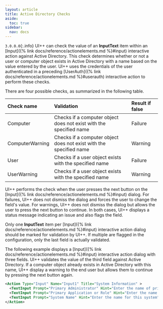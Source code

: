 ```yaml
---
layout: article
title: Active Directory Checks
aside:
  toc: true
sidebar:
  nav: docs
---
```


`3.0.0.0`{:.info} UI++ can check the value of an **InputText** item within an [Input]({% link docs/reference/actionelements.md %}#input) interactive action against Active Directory. This check determines whether or not a user or computer object exists in Active Directory with a name based on the value entered by the user. UI++ uses the credentials of the user authenticated in a preceding [UserAuth]({% link docs/reference/actionelements.md %}#userauth) interactive action to perform these checks.

There are four possible checks, as summarized in the following table.

| Check name | Validation | Result if false |
|:----------------------|:---------------------|:---------------------| 
| Computer | Checks if a computer object does not exist with the specified name | Failure |
| ComputerWarning | Checks if a computer object does not exist with the specified name | Warning |
| User | Checks if a user object exists with the specified name | Failure |
| UserWarning | Checks if a user object exists with the specified name | Warning |

UI++ performs the check when the user presses the next button on the [Input]({% link docs/reference/actionelements.md %}#input) dialog. For failures, UI++ does not dismiss the dialog and forces the user to change the field's value. For warnings, UI++ does not dismiss the dialog but allows the user to press the next button to continue. In both cases, UI++ displays a status message indicating an issue and also flags the field.

Only one **InputText** item per [Input]({% link docs/reference/actionelements.md %}#input) interactive action dialog should be marked for validation by UI++. If multiple are flagged in the configuration, only the last field is actually validated.

The following example displays a [Input]({% link docs/reference/actionelements.md %}#input) interactive action dialog with three fields. UI++ validates the value of the third field against Active Directory. If a computer object already exists in Active Directory with this name, UI++ display a warning to the end user but allows them to continue by pressing the next button again.

~~~ xml
<Action Type="Input" Name="Input1" Title="System Information" >
  <TextInput Prompt="Primary Administrator" Hint="Enter the name of primary administrator for this system" RegEx=".*" Variable="PrimaryAdmin" Question="Primary administrator for this system" />
  <TextInput Prompt="Primary Application or Role" Hint="Enter the name of the primary application on or role for this system" RegEx=".*" Variable="PrimaryApp" Question="Primary application or role for this system" Required="False"/>
  <TextInput Prompt="System Name" Hint="Enter the name for this system" RegEx="[/w/d-]{3-15}" Variable="SystemName" Question="System Name" Required="True" ADValidate="ComputerWarning"/>
</Action>
~~~